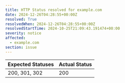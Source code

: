 ```yaml
---
title: HTTP Status resolved for example.com
date: 2024-12-26T04:28:55+00:00Z
resolved: True
resolvedWhen: 2024-12-26T04:28:55+00:00Z
resolvedStartTime: 2024-10-25T21:09:43.191474+00:00
severity: notice
affected:
  - example.com
section: issue
---
```


| Expected Statuses | Actual Status  |
|-------------------|----------------|
| 200, 301, 302 | 200 |

